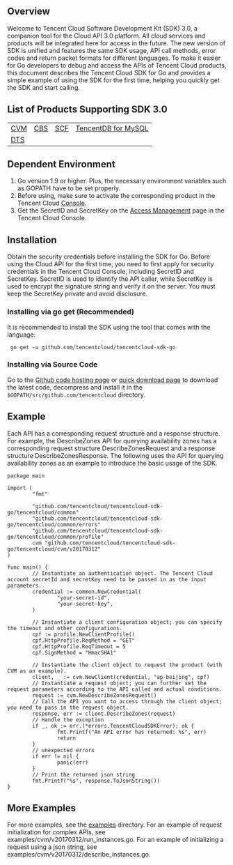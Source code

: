 ## Overview
Welcome to Tencent Cloud Software Development Kit (SDK) 3.0, a companion tool for the Cloud API 3.0 platform. All cloud services and products will be integrated here for access in the future. The new version of SDK is unified and features the same SDK usage, API call methods, error codes and return packet formats for different languages.
To make it easier for Go developers to debug and access the APIs of Tencent Cloud products, this document describes the Tencent Cloud SDK for Go and provides a simple example of using the SDK for the first time, helping you quickly get the SDK and start calling.

## List of Products Supporting SDK 3.0

<table>
  <tr>
    <td><a href="https://intl.cloud.tencent.com/document/api/213/15689">CVM</a></td>
    <td><a href="https://intl.cloud.tencent.com/document/api/362/15634">CBS</a></td>
    <td><a href="https://intl.cloud.tencent.com/document/api/583/17235">SCF</a></td>
    <td><a href="https://intl.cloud.tencent.com/document/product/236/15830 ">TencentDB for MySQL</a></td>
  </tr>
  <tr>
    <td><a href="https://intl.cloud.tencent.com/document/api/571/18122">DTS</a></td>
	<td></td>
	<td></td>
	<td></td>
  </tr>
</table>


## Dependent Environment
1. Go version 1.9 or higher. Plus, the necessary environment variables such as GOPATH have to be set properly.
2. Before using, make sure to activate the corresponding product in the Tencent Cloud [Console](https://console.cloud.tencent.com/).
3. Get the SecretID and SecretKey on the [Access Management](https://console.cloud.tencent.com/cam/capi) page in the Tencent Cloud Console.

## Installation
Obtain the security credentials before installing the SDK for Go. Before using the Cloud API for the first time, you need to first apply for security credentials in the Tencent Cloud Console, including SecretID and SecretKey. SecretID is used to identify the API caller, while SecretKey is used to encrypt the signature string and verify it on the server. You must keep the SecretKey private and avoid disclosure.
### Installing via go get (Recommended)
It is recommended to install the SDK using the tool that comes with the language:
```
 go get -u github.com/tencentcloud/tencentcloud-sdk-go
```
### Installing via Source Code
Go to the [Github code hosting page](https://github.com/tencentcloud/tencentcloud-sdk-go) or [quick download page](https://tencentcloud-sdk-1253896243.file.myqcloud.com/tencentcloud-sdk-go/tencentcloud-sdk-go.zip) to download the latest code, decompress and install it in the `$GOPATH/src/github.com/tencentcloud` directory.

## Example
Each API has a corresponding request structure and a response structure. For example, the DescribeZones API for querying availability zones has a corresponding request structure DescribeZonesRequest and a response structure DescribeZonesResponse.
The following uses the API for querying availability zones as an example to introduce the basic usage of the SDK.
```
package main

import (
        "fmt"

        "github.com/tencentcloud/tencentcloud-sdk-go/tencentcloud/common"
        "github.com/tencentcloud/tencentcloud-sdk-go/tencentcloud/common/errors"
        "github.com/tencentcloud/tencentcloud-sdk-go/tencentcloud/common/profile"
        cvm "github.com/tencentcloud/tencentcloud-sdk-go/tencentcloud/cvm/v20170312"
)

func main() {
        // Instantiate an authentication object. The Tencent Cloud account secretId and secretKey need to be passed in as the input parameters.
        credential := common.NewCredential(
                "your-secret-id",
                "your-secret-key",
        )

        // Instantiate a client configuration object; you can specify the timeout and other configurations.
        cpf := profile.NewClientProfile()
        cpf.HttpProfile.ReqMethod = "GET"
        cpf.HttpProfile.ReqTimeout = 5
        cpf.SignMethod = "HmacSHA1"

        // Instantiate the client object to request the product (with CVM as an example).
        client, _ := cvm.NewClient(credential, "ap-beijing", cpf)
        // Instantiate a request object; you can further set the request parameters according to the API called and actual conditions.
        request := cvm.NewDescribeZonesRequest()
        // Call the API you want to access through the client object; you need to pass in the request object.
        response, err := client.DescribeZones(request)
        // Handle the exception
        if _, ok := err.(*errors.TencentCloudSDKError); ok {
                fmt.Printf("An API error has returned: %s", err)
                return
        }
        // unexpected errors
        if err != nil {
                panic(err)
        }
        // Print the returned json string
        fmt.Printf("%s", response.ToJsonString())
}
```

## More Examples

For more examples, see the [examples](https://github.com/TencentCloud/tencentcloud-sdk-go/tree/master/examples) directory. For an example of request initialization for complex APIs, see examples/cvm/v20170312/run_instances.go. For an example of initializing a request using a json string, see examples/cvm/v20170312/describe_instances.go.
